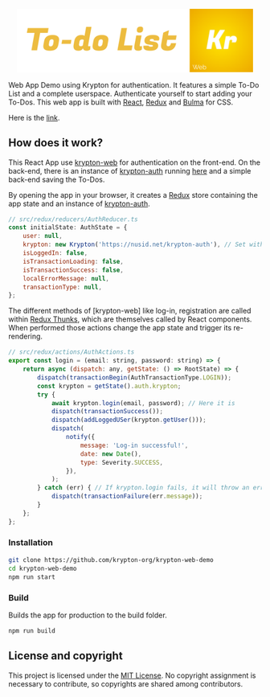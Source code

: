 <p align="center">
<a href="https://krypton-org.github.io/krypton-web-demo/"><img src="https://github.com/krypton-org/krypton-web-demo/raw/master/img/banner.svg" width="470px"/></a>
</p>
<p align="center">

Web App Demo using Krypton for authentication. It features a simple To-Do List and a complete userspace. Authenticate yourself to start adding your To-Dos. This web app is built with [React](https://reactjs.org/), [Redux](https://redux.js.org/) and [Bulma](https://bulma.io/) for CSS.

Here is the [link](https://github.com/krypton-org/krypton-web-demo).

## How does it work?

This React App use [krypton-web](https://github.com/krypton-org/krypton-web) for authentication on the front-end. On the back-end, there is an instance of [krypton-auth](https://github.com/krypton-org/krypton-auth) running [here](https://nusid.net/krypton-auth)  and a simple back-end saving the To-Dos.

By opening the app in your browser, it creates a [Redux](https://redux.js.org/) store containing the app state and an instance of [krypton-auth](https://github.com/krypton-org/krypton-auth).

```javascript
// src/redux/reducers/AuthReducer.ts
const initialState: AuthState = {
    user: null,
    krypton: new Krypton('https://nusid.net/krypton-auth'), // Set with the backend URL
    isLoggedIn: false,
    isTransactionLoading: false,
    isTransactionSuccess: false,
    localErrorMessage: null,
    transactionType: null,
};
```
The different methods of [krypton-web] like log-in, registration are called within [Redux Thunks](https://daveceddia.com/what-is-a-thunk/), which are themselves called by React components. When performed those actions change the app state and trigger its re-rendering.


```javascript
// src/redux/actions/AuthActions.ts
export const login = (email: string, password: string) => {
    return async (dispatch: any, getState: () => RootState) => {
        dispatch(transactionBegin(AuthTransactionType.LOGIN));
        const krypton = getState().auth.krypton;
        try {
            await krypton.login(email, password); // Here it is
            dispatch(transactionSuccess());
            dispatch(addLoggedUSer(krypton.getUser()));
            dispatch(
                notify({
                    message: 'Log-in successful!',
                    date: new Date(),
                    type: Severity.SUCCESS,
                }),
            );
        } catch (err) { // If krypton.login fails, it will throw an error
            dispatch(transactionFailure(err.message));
        }
    };
};

```

### Installation

```bash
git clone https://github.com/krypton-org/krypton-web-demo
cd krypton-web-demo
npm run start
```

### Build
Builds the app for production to the build folder.
```bash
npm run build
```

## License and copyright

This project is licensed under the [MIT License](LICENSE).
No copyright assignment is necessary to contribute, so copyrights are shared among contributors.
